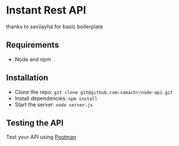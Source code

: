 # Instant Rest API

thanks to sevilayha for basic boilerplate

## Requirements

- Node and npm

## Installation

- Clone the repo: `git clone git@github.com:samachr/node-api.git`
- Install dependencies: `npm install`
- Start the server: `node server.js`

## Testing the API
Test your API using [Postman](https://chrome.google.com/webstore/detail/postman-rest-client-packa/fhbjgbiflinjbdggehcddcbncdddomop)
